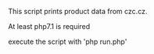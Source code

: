 This script prints product data from czc.cz.  

At least php7.1 is required

execute the script with 'php run.php'
